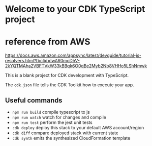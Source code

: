 # Welcome to your CDK TypeScript project

# reference from AWS
https://docs.aws.amazon.com/appsync/latest/devguide/tutorial-js-resolvers.html?fbclid=IwAR0moDhV-2kYQTMAha2VBFTVkW33kBBqk6O0qBe2Myb2Nb8VHHo5LShNmwk

This is a blank project for CDK development with TypeScript.

The `cdk.json` file tells the CDK Toolkit how to execute your app.

## Useful commands

* `npm run build`   compile typescript to js
* `npm run watch`   watch for changes and compile
* `npm run test`    perform the jest unit tests
* `cdk deploy`      deploy this stack to your default AWS account/region
* `cdk diff`        compare deployed stack with current state
* `cdk synth`       emits the synthesized CloudFormation template
